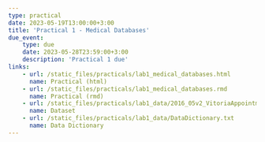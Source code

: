 ```yaml
---
type: practical
date: 2023-05-19T13:00:00+3:00
title: 'Practical 1 - Medical Databases'
due_event: 
    type: due
    date: 2023-05-28T23:59:00+3:00
    description: 'Practical 1 due'
links:
    - url: /static_files/practicals/lab1_medical_databases.html
      name: Practical (html)
    - url: /static_files/practicals/lab1_medical_databases.rmd
      name: Practical (rmd)
    - url: /static_files/practicals/lab1_data/2016_05v2_VitoriaAppointmentData.csv
      name: Dataset
    - url: /static_files/practicals/lab1_data/DataDictionary.txt
      name: Data Dictionary
---
```

